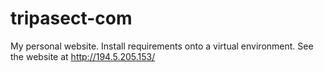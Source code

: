 # tripasect-com
My personal website.
Install requirements onto a virtual environment.
See the website at http://194.5.205.153/
